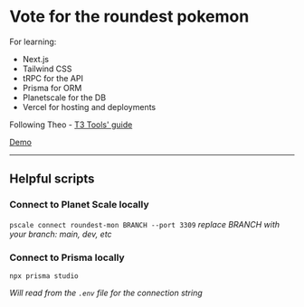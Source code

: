# Vote for the roundest pokemon
For learning:
- Next.js
- Tailwind CSS
- tRPC for the API
- Prisma for ORM
- Planetscale for the DB
- Vercel for hosting and deployments

Following Theo - [T3 Tools' guide](https://youtu.be/PKy2lYEnhgs)

[Demo](roundest-mon-xi.vercel.app)

---

## Helpful scripts

### Connect to Planet Scale locally

`pscale connect roundest-mon BRANCH --port 3309`
*replace BRANCH with your branch: main, dev, etc*

### Connect to Prisma locally

`npx prisma studio`

*Will read from the `.env` file for the connection string*